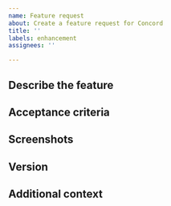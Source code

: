 ```yaml
---
name: Feature request
about: Create a feature request for Concord
title: ''
labels: enhancement
assignees: ''

---
```


## Describe the feature
<!-- Describe the feature you think is missing. -->

## Acceptance criteria
<!--
(optional) Describe the expected criteria for integrating this feature.
- [ ] First criterion
- [ ] Second criterion
-->

## Screenshots
<!-- (optional) Add screenshots to help explain the missing feature. -->

## Version
<!--
Mention the version of concord used (or if unknown provide the top commit hash from `git log`), and the platform on which you run concord (e.g. Windows 10, 64-bit). If you run concord under Linux please also mention the name and version of the distribution used (output of `lsb_release -a`).  
-->

## Additional context
<!-- (optional) Add any other context about the problem here. -->
